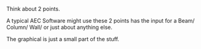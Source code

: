 Think about 2 points. 

A typical AEC Software might use these 2 points has the input for a Beam/ Column/ Wall/ or just about anything else.

The graphical is just a small part of the stuff.